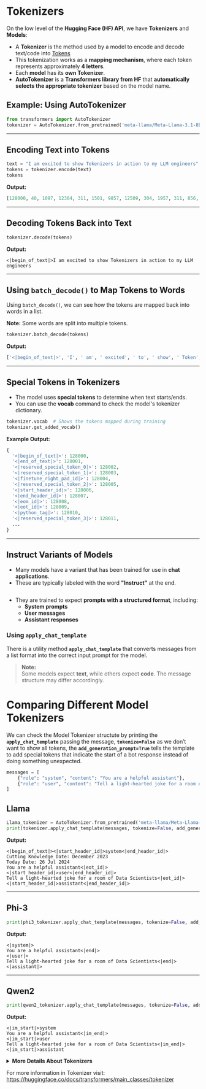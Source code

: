 # Tokenizers

On the low level of the **Hugging Face (HF) API**, we have **Tokenizers** and **Models**:

- A **Tokenizer** is the method used by a model to encode and decode text/code into [Tokens](https://github.com/luismcapriles/llm_engineering_course/blob/main/notes/W2/Tokens.Md)
- This tokenization works as a **mapping mechanism**, where each token represents approximately **4 letters**.
- Each **model** has its **own Tokenizer**.
- **AutoTokenizer** is a **Transformers library from HF** that **automatically selects the appropriate tokenizer** based on the model name.

## Example: Using AutoTokenizer
```python
from transformers import AutoTokenizer
tokenizer = AutoTokenizer.from_pretrained('meta-llama/Meta-Llama-3.1-8B', trust_remote_code=True)
```

---

## Encoding Text into Tokens
```python
text = "I am excited to show Tokenizers in action to my LLM engineers"
tokens = tokenizer.encode(text)
tokens
```

**Output:**
```python
[128000, 40, 1097, 12304, 311, 1501, 9857, 12509, 304, 1957, 311, 856, 445, 11237, 25175]
```

---

## Decoding Tokens Back into Text
```python
tokenizer.decode(tokens)
```

**Output:**
```
<|begin_of_text|>I am excited to show Tokenizers in action to my LLM engineers
```

---

## Using `batch_decode()` to Map Tokens to Words
Using `batch_decode()`, we can see how the tokens are mapped back into words in a list.

**Note:** Some words are split into multiple tokens.

```python
tokenizer.batch_decode(tokens)
```

**Output:**
```python
['<|begin_of_text|>', 'I', ' am', ' excited', ' to', ' show', ' Token', 'izers', ' in', ' action', ' to', ' my', ' L', 'LM', ' engineers']
```

---

## Special Tokens in Tokenizers
- The model uses **special tokens** to determine when text starts/ends.
- You can use the **vocab** command to check the model's tokenizer dictionary.

```python
tokenizer.vocab  # Shows the tokens mapped during training
tokenizer.get_added_vocab()
```

**Example Output:**
```python
{
  '<|begin_of_text|>': 128000,
  '<|end_of_text|>': 128001,
  '<|reserved_special_token_0|>': 128002,
  '<|reserved_special_token_1|>': 128003,
  '<|finetune_right_pad_id|>': 128004,
  '<|reserved_special_token_2|>': 128005,
  '<|start_header_id|>': 128006,
  '<|end_header_id|>': 128007,
  '<|eom_id|>': 128008,
  '<|eot_id|>': 128009,
  '<|python_tag|>': 128010,
  '<|reserved_special_token_3|>': 128011,
  ...
}
```

---

## **Instruct Variants of Models**
- Many models have a variant that has been trained for use in **chat applications**.
- These are typically labeled with the word **"Instruct"** at the end.

![]()


- They are trained to expect **prompts with a structured format**, including:
  - **System prompts**
  - **User messages**
  - **Assistant responses**

### **Using `apply_chat_template`**
There is a utility method **`apply_chat_template`** that converts messages from a list format into the correct input prompt for the model.

> **Note:**  
> Some models expect **text**, while others expect **code**. The message structure may differ accordingly.


# Comparing Different Model Tokenizers

We can check the Model Tokenizer structute by printing the **`apply_chat_template`** passing the message, **`tokenize=False`** as we don’t want to show all tokens, the **`add_generation_prompt=True`** tells the template to add special tokens that indicate the start of a bot response instead of doing something unexpected.

```python
messages = [
    {"role": "system", "content": "You are a helpful assistant"},
    {"role": "user", "content": "Tell a light-hearted joke for a room of Data Scientists"}
]
```

## Llama

```python
Llama_tokenizer = AutoTokenizer.from_pretrained('meta-llama/Meta-Llama-3.1-8B-Instruct', trust_remote_code=True)
print(tokenizer.apply_chat_template(messages, tokenize=False, add_generation_prompt=True))
```

**Output:**
```
<|begin_of_text|><|start_header_id|>system<|end_header_id|>
Cutting Knowledge Date: December 2023
Today Date: 26 Jul 2024
You are a helpful assistant<|eot_id|><|start_header_id|>user<|end_header_id|>
Tell a light-hearted joke for a room of Data Scientists<|eot_id|><|start_header_id|>assistant<|end_header_id|>
```

---

## Phi-3

```python
print(phi3_tokenizer.apply_chat_template(messages, tokenize=False, add_generation_prompt=True))
```

**Output:**
```
<|system|>
You are a helpful assistant<|end|>
<|user|>
Tell a light-hearted joke for a room of Data Scientists<|end|>
<|assistant|>
```

---

## Qwen2

```python
print(qwen2_tokenizer.apply_chat_template(messages, tokenize=False, add_generation_prompt=True))
```

**Output:**
```
<|im_start|>system
You are a helpful assistant<|im_end|>
<|im_start|>user
Tell a light-hearted joke for a room of Data Scientists<|im_end|>
<|im_start|>assistant
```

<details><summary><strong>More Details About Tokenizers</strong></summary>

# More Details About Tokenizers
### Padding Token:
```python
tokenizer = AutoTokenizer.from_pretrained(LLAMA) 
tokenizer.pad_token = tokenizer.eos_token 
inputs = tokenizer.apply_chat_template(messages, return_tensors="pt").to("cuda")
```

### A common approach is to set it to **`eos_token`**:

```python
tokenizer.pad_token = tokenizer.eos_token
```

  <details><summary><strong>What is **`eos_token`** ?</strong></summary>
  # Setting EOS as PAD  
  
  ```python
  # Some models (like LLaMA) don't have pad_token  
  # Common practice:
  if tokenizer.pad_token is None: 
      tokenizer.pad_token = tokenizer.eos_token  # EOS token serves double duty as padding
  ```
  
  ---
  
  ## Understanding `tokenizer.eos_token`  
  
  The **End of Sequence (EOS) token** is a special token that signals the end of a text sequence. It's like a **"full stop"** or **"period"** that tells the model, *"this is where the text ends."*  
  
  ### 1. Basic Usage  
  
  Different models might use different EOS tokens. Here's how you can retrieve the EOS token for various models:  
  
  ```python
  from transformers import AutoTokenizer 
  
  # GPT-2 EOS token  
  gpt2_tokenizer = AutoTokenizer.from_pretrained('gpt2')  
  print(gpt2_tokenizer.eos_token)  # '<|endoftext|>'  
  
  # T5 EOS token  
  t5_tokenizer = AutoTokenizer.from_pretrained('t5-base')  
  print(t5_tokenizer.eos_token)  # '</s>'
  ```
  
  ---
  
  ### 2. Why EOS is Important  
  
  Without an EOS token, the model **doesn't know when to stop** generating text.  
  
  ```python
  # Without EOS token  
  text = "How are you"  
  # Model doesn't know when to stop generating  
  
  # With EOS token  
  text = "How are you" + tokenizer.eos_token  
  # Model knows exactly where to stop  
  ```
  
  ---
  
  ### 3. Common Use Cases  
  
  #### **Text Generation**  
  
  When generating text, the EOS token helps the model determine when to stop.  
  
  ```python
  def generate_with_eos(model, tokenizer, prompt):  
      # Add EOS token to training data  
      input_ids = tokenizer(prompt + tokenizer.eos_token, return_tensors='pt').input_ids  
      
      # Model learns to generate text until EOS  
      generated = model.generate(
          input_ids, 
          max_length=100, 
          pad_token_id=tokenizer.eos_token_id  # Stop when EOS is generated  
      )  
  
      return tokenizer.decode(generated[0])
  ```
  
  #### **Sequence Classification**  
  
  For tasks like **sentiment analysis**, the EOS token helps define the **end of meaningful content**.  
  
  ```python
  text = "This movie is great" + tokenizer.eos_token  
  # EOS helps the model understand where the actual content ends  
  ```
  
  ---
  
  ### 4. Handling Multiple Sequences  
  
  When working with multiple text sequences, EOS tokens help **clearly separate** them.  
  
  ```python
  # Handling multiple sequences  
  sequences = [
      "First sequence" + tokenizer.eos_token,  
      "Second sequence" + tokenizer.eos_token  
  ]
  
  # During tokenization:  
  encoded = tokenizer(
      sequences, 
      padding=True,
      truncation=True
  )  
  # EOS tokens ensure proper separation  
  ```
  
  ---
  
  ### 5. Common Gotchas and Solutions  
  
  #### **Problem:** The model keeps generating text indefinitely.  
  
  ```python
  output = "This is a never-ending sequence..."  
  ```
  
  #### **Solution:** Always add an EOS token to mark the end.  
  
  ```python
  text = "This is complete" + tokenizer.eos_token  
  # The model now knows when to stop  
  ```
  </details>

The `.pad_token` is used to make all sequences in a batch the same length. For example:

## Example:

Let's say you have two sequences:

```python
seq1 = "Hello world"          # 2 tokens
seq2 = "Hi there everyone!"   # 3 tokens
```

To process these together efficiently, they need to be the same length. The shorter sequence gets padded:

```
seq1: [Hello] [world] [PAD]
seq2: [Hi] [there] [everyone!]
```

### Different models handle padding differently:

# For example:
# BERT:
```python
from transformers import BertTokenizer

tokenizer = BertTokenizer.from_pretrained('bert-base-uncased')
# BERT has a default pad_token = '[PAD]'
print(tokenizer.pad_token) # outputs: '[PAD]'
```

# GPT-2:
```python
from transformers import GPT2Tokenizer

tokenizer = GPT2Tokenizer.from_pretrained('gpt2') # GPT-2 doesn't have a default pad_token
# Common solution:
tokenizer.pad_token = tokenizer.eos_token # Uses </s> as pad token
```

---

## When working with different models, you should:

1. **Check if the model has a default pad token:**
```python
if tokenizer.pad_token is None:
    # Need to set a pad token
    tokenizer.pad_token = tokenizer.eos_token # Common approach
```

2. **Be aware of padding side:**
```python
# For encoder-decoder models (like T5), usually pad on the left
encoded = tokenizer.batch_encode_plus(
    ["short text", "longer example text"],
    padding=True, truncation=True,
    padding_side='left' # or 'right'
)
```

3. **Consider attention masks:**
```python
# Attention mask will be 0 for pad tokens and 1 for regular tokens
encoded = tokenizer(["Hello", "Hi there"], padding=True, return_attention_mask=True)

# attention_mask might look like:
# [[1, 1, 0], # "Hello" + pad
#  [1, 1, 1]] # "Hi there"
```

---

# **Padding tokens are crucial and what happens if you don't use them:**

## **Why Padding is Important:**

### 1. Batch Processing
```python
# Without padding - this won't work:
sequences = [
    [1, 2],           # length 2
    [1, 2, 3, 4],     # length 4
    [1, 2, 3]         # length 3
]
# PyTorch/TensorFlow expect rectangular tensors
# ERROR: Cannot create tensor with irregular shape
```

### 2. Memory Efficiency
```python
# Bad approach - wasteful memory usage
max_length = 512
# Every sequence padded to maximum possible length
# Even a 3-token sequence uses 512 tokens of memory

# Good approach - efficient padding
sequences = ["short", "longer text", "medium"]
encoded = tokenizer(sequences, padding=True)
# Only pads to length of longest sequence in batch
```

---
  <details><summary><strong>Consequences of Not Using Padding</strong></summary>
  
  ### 1. Training Issues:
  ```python
  # Without padding - must process one sequence at a time
  for sequence in sequences:
      output = model(sequence)  # Inefficient
  
  # With padding - process multiple sequences at once
  batched_output = model(padded_sequences)  # Much faster
  ```
  
  ### 2. Computational Inefficiency:
  ```python
  # Example of processing cost
  batch_size = 32
  sequences_no_padding = [process_one_by_one(seq) for seq in sequences]  # 32 forward passes
  sequences_with_padding = process_batch(padded_sequences)               # 1 forward pass
  ```
  
  ### 3. Memory Problems:
  ```python
  # Without padding - must handle variable sizes
  for sequence in sequences:
      # Need separate memory allocation for each sequence
      output_buffer = torch.zeros(sequence.size())  # Inefficient memory management
  ```
  
  ### 4. Model Instability:
  ```python
  # Without padding or attention masks
  # Model might attend to random values or garbage data
  attention_scores = calculate_attention(sequences)  # Unreliable results
  
  # With padding and attention masks
  attention_scores = calculate_attention(
      padded_sequences, 
      attention_mask=mask  # Zeros out attention to pad tokens
  )
  ```
  
  ### 5. Poor Performance:
  ```python
  # Example showing loss calculation
  # Without padding - must handle each sequence separately
  loss = 0
  for seq in sequences:
      output = model(seq)
      loss += calculate_loss(output)  # Sequential processing
  
  # With padding - efficient parallel processing
  outputs = model(padded_sequences)
  loss = calculate_loss(outputs)  # One calculation
  ```
  </details>


# **Real-world impacts:**
- Training time could increase by **2-10x** without proper padding.
- Memory usage becomes **unpredictable and inefficient**.
- Model convergence might be **slower or less stable**.
- Batch processing becomes **impossible or highly inefficient**.
- Risk of **introducing bugs** in attention mechanisms.

In modern deep learning frameworks, padding is not just a convenience - it's a **fundamental requirement** for efficient and stable model training and inference. Without it, you'd face significant performance penalties and potential quality issues in your model's outputs.



</details>

For more information in Tokenizer visit: https://huggingface.co/docs/transformers/main_classes/tokenizer






